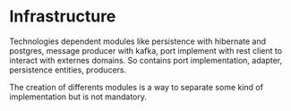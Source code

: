 # Infrastructure

Technologies dependent modules like persistence with hibernate and postgres, message producer with kafka, port implement with rest client to interact with externes domains.
So contains port implementation, adapter, persistence entities, producers.

The creation of differents modules is a way to separate some kind of implementation but is not mandatory.
